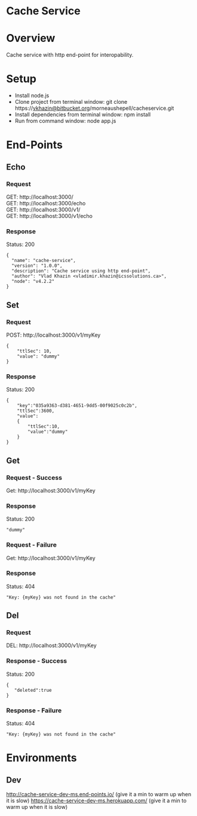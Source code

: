 # Cache Service #

# Overview #
Cache service with http end-point for interopability.

# Setup #
* Install node.js
* Clone project from terminal window: git clone https://vkhazin@bitbucket.org/morneaushepell/cacheservice.git
* Install dependencies from terminal window: npm install
* Run from command window: node app.js

# End-Points #

## Echo ##

### Request ###

GET: http://localhost:3000/  
GET: http://localhost:3000/echo  
GET: http://localhost:3000/v1/  
GET: http://localhost:3000/v1/echo  

### Response ###

Status: 200  
```
{
  "name": "cache-service",
  "version": "1.0.0",
  "description": "Cache service using http end-point",
  "author": "Vlad Khazin <vladimir.khazin@icssolutions.ca>",
  "node": "v4.2.2"
}
```

## Set ##

### Request ###

POST: http://localhost:3000/v1/myKey
```
{
	"ttlSec": 10,
	"value": "dummy"
}
```

### Response ###

Status: 200  
```
{
	"key":"035a9363-d381-4651-9dd5-00f9025c0c2b",
	"ttlSec":3600,
	"value":
	{
		"ttlSec":10,
		"value":"dummy"
	}
}
```

## Get ##

### Request - Success ###

Get: http://localhost:3000/v1/myKey

### Response ###

Status: 200  
```
"dummy"
```

### Request - Failure ###

Get: http://localhost:3000/v1/myKey

### Response ###

Status: 404  
```
"Key: {myKey} was not found in the cache"
```

## Del ##

### Request ###

DEL: http://localhost:3000/v1/myKey

### Response - Success ###

Status: 200  
```
{
   "deleted":true
}
```

### Response - Failure ###

Status: 404  
```
"Key: {myKey} was not found in the cache"
```

# Environments #
## Dev ##
http://cache-service-dev-ms.end-points.io/ (give it a min to warm up when it is slow)
https://cache-service-dev-ms.herokuapp.com/ (give it a min to warm up when it is slow)
